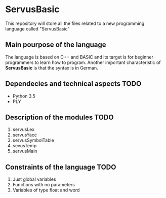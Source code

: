 # ServusBasic

This repository will store all the files related to a new programming language 
called "ServusBasic"

## Main pourpose of the language

The language is based on C++ and BASIC and its target is for beginner 
programmers to learn how to program. Another important characteristic of 
**ServusBasic** is that the syntax is in German.

## Dependecies and technical aspects TODO

* Python 3.5
* PLY 

## Description of the modules TODO

1. servusLex
2. servusYacc
3. servusSymbolTable
4. sevusTemp
5. servusMain

## Constraints of the language TODO

1. Just global variables
2. Functions with no parameters
3. Variables of type float and word
